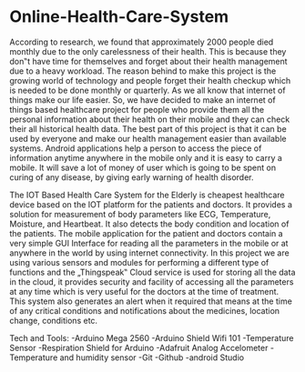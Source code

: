 # Online-Health-Care-System
According to research, we found that approximately 2000 people died monthly due to the only carelessness of their health. This is because they don‟t have time for themselves and forget about their health management due to a heavy workload. The reason behind to make this project is the growing world of technology and people forget their health checkup which is needed to be done monthly or quarterly. As we all know that internet of things make our life easier. So, we have decided to make an internet of things based healthcare project for people who provide them all the personal information about their health on their mobile and they can check their all historical health data. The best part of this project is that it can be used by everyone and make our health management easier than available systems. Android applications help a person to access the piece of information anytime anywhere in the mobile only and it is easy to carry a mobile. It will save a lot of money of user which is going to be spent on curing of any disease, by giving early warning of health disorder.

The IOT Based Health Care System for the Elderly is cheapest healthcare device based on the IOT platform for the patients and doctors. It provides a solution for measurement of body parameters like ECG, Temperature, Moisture, and Heartbeat. It also detects the body condition and location of the patients. The mobile application for the patient and doctors contain a very simple GUI Interface for reading all the parameters in the mobile or at anywhere in the world by using internet connectivity. In this project we are using various sensors and modules for performing a different type of functions and the „Thingspeak‟ Cloud service is used for storing all the data in the cloud, it provides security and facility of accessing all the parameters at any time which is very useful for the doctors at the time of treatment. This system also generates an alert when it required that means at the time of any critical conditions and notifications about the medicines, location change, conditions etc.

Tech and Tools:
-Arduino Mega 2560 
-Arduino Shield Wifi 101
-Temperature Sensor
-Respiration Shield for Arduino
-Adafruit Analog Accelometer
-Temperature and humidity sensor
-Git 
-Github
-android Studio
